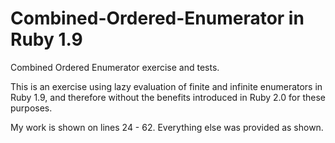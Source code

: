Combined-Ordered-Enumerator in Ruby 1.9
===========================

Combined Ordered Enumerator exercise and tests.

This is an exercise using lazy evaluation of finite and infinite enumerators in Ruby 1.9, 
and therefore without the benefits introduced in Ruby 2.0 for these purposes.

My work is shown on lines 24 - 62.  Everything else was provided as shown.
